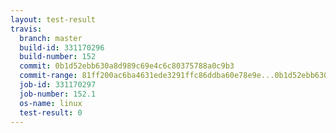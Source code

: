```yaml
---
layout: test-result
travis:
  branch: master
  build-id: 331170296
  build-number: 152
  commit: 0b1d52ebb630a8d989c69e4c6c80375788a0c9b3
  commit-range: 81ff200ac6ba4631ede3291ffc86ddba60e78e9e...0b1d52ebb630a8d989c69e4c6c80375788a0c9b3
  job-id: 331170297
  job-number: 152.1
  os-name: linux
  test-result: 0
---
```

